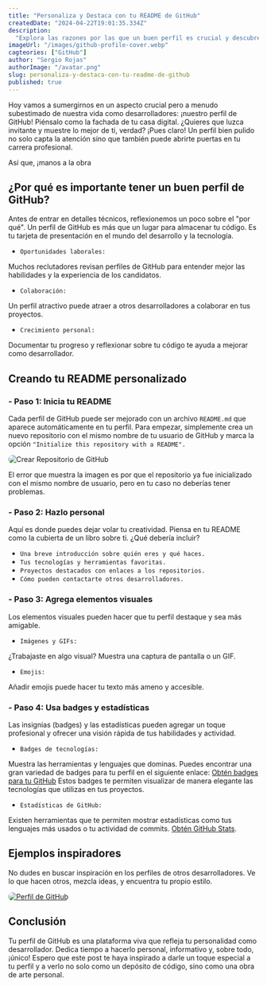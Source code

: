 ```yaml
---
title: "Personaliza y Destaca con tu README de GitHub"
createdDate: "2024-04-22T19:01:35.334Z"
description:
  "Explora las razones por las que un buen perfil es crucial y descubre consejos prácticos para destacar en la comunidad de desarrolladores."
imageUrl: "/images/github-profile-cover.webp"
cagteories: ["GitHub"]
author: "Sergio Rojas"
authorImage: "/avatar.png"
slug: personaliza-y-destaca-con-tu-readme-de-github
published: true
---
```

Hoy vamos a sumergirnos en un aspecto crucial pero a menudo subestimado de nuestra vida como desarrolladores: ¡nuestro perfil de GitHub! Piénsalo como la fachada de tu casa digital. ¿Quieres que luzca invitante y muestre lo mejor de ti, verdad? ¡Pues claro! Un perfil bien pulido no solo capta la atención sino que también puede abrirte puertas en tu carrera profesional. 

Así que, ¡manos a la obra

## ¿Por qué es importante tener un buen perfil de GitHub?

Antes de entrar en detalles técnicos, reflexionemos un poco sobre el "por qué". Un perfil de GitHub es más que un lugar para almacenar tu código. Es tu tarjeta de presentación en el mundo del desarrollo y la tecnología.

* `Oportunidades laborales:`

Muchos reclutadores revisan perfiles de GitHub para entender mejor las habilidades y la experiencia de los candidatos.

* `Colaboración:`

Un perfil atractivo puede atraer a otros desarrolladores a colaborar en tus proyectos.

* `Crecimiento personal:`

Documentar tu progreso y reflexionar sobre tu código te ayuda a mejorar como desarrollador.

## Creando tu README personalizado

### - Paso 1: Inicia tu README

Cada perfil de GitHub puede ser mejorado con un archivo `README.md` que aparece automáticamente en tu perfil. Para empezar, simplemente crea un nuevo repositorio con el mismo nombre de tu usuario de GitHub y marca la opción `"Initialize this repository with a README".`

<img src="/images/create-repository.webp" alt="Crear Repositorio de GitHub" style="border-radius: 8px;">

El error que muestra la imagen es por que el repositorio ya fue inicializado con el mismo nombre de usuario, pero en tu caso no deberías tener problemas.


### - Paso 2: Hazlo personal

Aquí es donde puedes dejar volar tu creatividad. Piensa en tu README como la cubierta de un libro sobre ti. ¿Qué debería incluir?

* `Una breve introducción sobre quién eres y qué haces.`
* `Tus tecnologías y herramientas favoritas.`
* `Proyectos destacados con enlaces a los repositorios.`
* `Cómo pueden contactarte otros desarrolladores.`

### - Paso 3: Agrega elementos visuales

Los elementos visuales pueden hacer que tu perfil destaque y sea más amigable. 

* `Imágenes y GIFs:` 

¿Trabajaste en algo visual? Muestra una captura de pantalla o un GIF. 
* `Emojis:` 

Añadir emojis puede hacer tu texto más ameno y accesible.

### - Paso 4: Usa badges y estadísticas

Las insignias (badges) y las estadísticas pueden agregar un toque profesional y ofrecer una visión rápida de tus habilidades y actividad.

* `Badges de tecnologías:` 

Muestra las herramientas y lenguajes que dominas. Puedes encontrar una gran variedad de badges para tu perfil en el siguiente enlace: [Obtén badges para tu GitHub](https://github.com/Ileriayo/markdown-badges) Estos badges te permiten visualizar de manera elegante las tecnologías que utilizas en tus proyectos.

* `Estadísticas de GitHub:` 

Existen herramientas que te permiten mostrar estadísticas como tus lenguajes más usados o tu actividad de commits. [Obtén GitHub Stats](https://github.com/anuraghazra/github-readme-stats).

## Ejemplos inspiradores

No dudes en buscar inspiración en los perfiles de otros desarrolladores. Ve lo que hacen otros, mezcla ideas, y encuentra tu propio estilo.


<a href="https://github.com/sergiocode91" target="_blank">
  <img src="/images/my-github.webp" alt="Perfil de GitHub" style="border-radius: 8px;">
</a>


## Conclusión

Tu perfil de GitHub es una plataforma viva que refleja tu personalidad como desarrollador. Dedica tiempo a hacerlo personal, informativo y, sobre todo, ¡único! Espero que este post te haya inspirado a darle un toque especial a tu perfil y a verlo no solo como un depósito de código, sino como una obra de arte personal.
